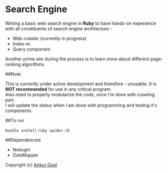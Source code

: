 # Search Engine

Writing a basic web search engine in **Ruby** to have hands-on experience with all constituents of search engine architecture -     

- Web crawler (currently in progress)  
- Index-er.
- Query component

Another prime aim during the process is to learn more about different page-ranking algorithms.

##Note

This is currently under active development and therefore - unusable. It is **NOT recommended** for use in any critical program.   
Also need to properly modularize the code, once I'm done with crawling part.  
I will update the status when I am done with programming and testing it's components.

##To run

`bundle install`
`ruby spider.rb`
  
##Dependencies

- Nokogiri
- DataMapper

Copyright (c) [Ankur Goel](http://github.com/AnkurGel)
